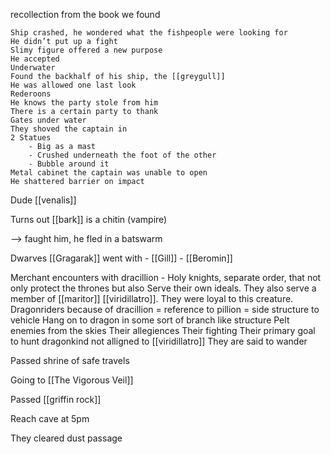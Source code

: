recollection from the book we found
```
Ship crashed, he wondered what the fishpeople were looking for
He didn’t put up a fight
Slimy figure offered a new purpose
He accepted
Underwater
Found the backhalf of his ship, the [[greygull]]
He was allowed one last look
Rederoons
He knows the party stole from him
There is a certain party to thank
Gates under water
They shoved the captain in
2 Statues
	- Big as a mast
	- Crushed underneath the foot of the other
	- Bubble around it
Metal cabinet the captain was unable to open
He shattered barrier on impact
```
Dude [[venalis]]



Turns out [[bark]] is a chitin (vampire)

--> faught him, he fled in a batswarm


Dwarves [[Gragarak]] went with
	- [[Gill]] 
	- [[Beromin]]


Merchant encounters with dracillion
	- Holy knights, separate order, that not only protect the thrones but also
	Serve their own ideals. They also serve a member of [[maritor]]
	[[viridillatro]]. They were loyal to this creature.
	Dragonriders because of dracillion = reference to pillion = side structure to vehicle
	Hang on to dragon in some sort of branch like structure
	Pelt enemies from the skies
	Their allegiences
	Their fighting
	Their primary goal to hunt dragonkind not alligned to [[viridillatro]]
	They are said to wander

Passed shrine of safe travels

Going to [[The Vigorous Veil]]


Passed [[griffin rock]]

Reach cave at 5pm

They cleared dust passage
